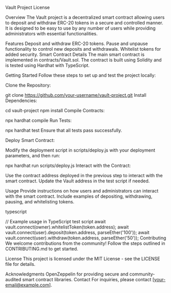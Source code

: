Vault Project
License

Overview
The Vault project is a decentralized smart contract allowing users to deposit and withdraw ERC-20 tokens in a secure and controlled manner. It is designed to be easy to use by any number of users while providing administrators with essential functionalities.

Features
Deposit and withdraw ERC-20 tokens.
Pause and unpause functionality to control new deposits and withdrawals.
Whitelist tokens for added security.
Smart Contract Details
The main smart contract is implemented in contracts/Vault.sol. The contract is built using Solidity and is tested using Hardhat with TypeScript.

Getting Started
Follow these steps to set up and test the project locally:

Clone the Repository:



git clone https://github.com/your-username/vault-project.git
Install Dependencies:



cd vault-project
npm install
Compile Contracts:



npx hardhat compile
Run Tests:



npx hardhat test
Ensure that all tests pass successfully.

Deploy Smart Contract:

Modify the deployment script in scripts/deploy.js with your deployment parameters, and then run:



npx hardhat run scripts/deploy.js
Interact with the Contract:

Use the contract address deployed in the previous step to interact with the smart contract. Update the Vault address in the test script if needed.

Usage
Provide instructions on how users and administrators can interact with the smart contract. Include examples of depositing, withdrawing, pausing, and whitelisting tokens.

typescript

// Example usage in TypeScript test script
await vault.connect(owner).whitelistToken(token.address);
await vault.connect(user).deposit(token.address, parseEther('100'));
await vault.connect(user).withdraw(token.address, parseEther('50'));
Contributing
We welcome contributions from the community! Follow the steps outlined in CONTRIBUTING.md to get started.

License
This project is licensed under the MIT License - see the LICENSE file for details.

Acknowledgments
OpenZeppelin for providing secure and community-audited smart contract libraries.
Contact
For inquiries, please contact [your-email@example.com].

